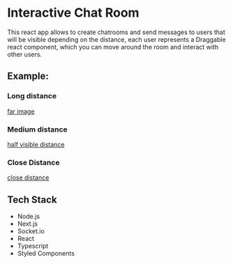 # Interactive Chat Room

This react app allows to create chatrooms and send messages to users that will be visible depending on the distance,
each user represents a Draggable react component, which you can move around the room and interact with other users.

## Example:

### Long distance

[far image](https://ibb.co/RHW4pTg)

### Medium distance

[half visible distance](https://ibb.co/ccK08HP)

### Close Distance

[close distance](https://ibb.co/R25mbJL)

## Tech Stack

- Node.js
- Next.js
- Socket.io
- React
- Typescript
- Styled Components
